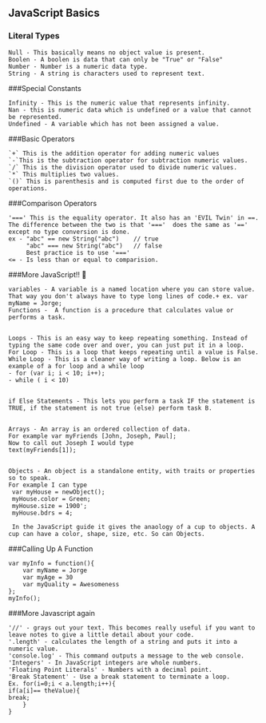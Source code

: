 ## JavaScript Basics

### Literal Types

    Null - This basically means no object value is present.
    Boolen - A boolen is data that can only be "True" or "False"
    Number - Number is a numeric data type.
    String - A string is characters used to represent text.


###Special Constants

    Infinity - This is the numeric value that represents infinity.
    Nan - this is numeric data which is undefined or a value that cannot be represented.
    Undefined - A variable which has not been assigned a value.

###Basic Operators

    `+` This is the addition operator for adding numeric values
    `-`This is the subtraction operator for subtraction numeric values.
    `/` This is the division operator used to divide numeric values.
    `*` This multiplies two values.
    `()` This is parenthesis and is computed first due to the order of operations.
    
    
    
###Comparison Operators

    '===' This is the equality operator. It also has an 'EVIL Twin' in ==. The difference between the two is that '==='  does the same as '==' except no type conversion is done.
    ex - "abc" == new String("abc")    // true
         "abc" === new String("abc")   // false
         Best practice is to use '==='
    <= - Is less than or equal to comparision.

###More JavaScript!! :grimacing:

    variables - A variable is a named location where you can store value. That way you don't always have to type long lines of code.+ ex. var myName = Jorge; 
    Functions -  A function is a procedure that calculates value or performs a task.
    

    Loops - This is an easy way to keep repeating something. Instead of typing the same code over and over, you can just put it in a loop.
    For Loop - This is a loop that keeps repeating until a value is False.
    While Loop - This is a cleaner way of writing a loop. Below is an example of a for loop and a while loop
    - for (var i; i < 10; i++);
    - while ( i < 10)


    if Else Statements - This lets you perform a task IF the statement is TRUE, if the statement is not true (else) perform task B.
    

    Arrays - An array is an ordered collection of data. 
    For example var myFriends [John, Joseph, Paul];
    Now to call out Joseph I would type
    text(myFriends[1]);
    

    Objects - An object is a standalone entity, with traits or properties so to speak.
    For example I can type
     var myHouse = newObject();
     myHouse.color = Green;
     myHouse.size = 1900';
     myHouse.bdrs = 4;
     
     In the JavaScript guide it gives the anaology of a cup to objects. A cup can have a color, shape, size, etc. So can Objects.
     
     
     
     
     
###Calling Up A Function

    var myInfo = function(){
        var myName = Jorge
        var myAge = 30
        var myQuality = Awesomeness
    };
    myInfo();




###More Javascript again

    '//' - grays out your text. This becomes really useful if you want to leave notes to give a little detail about your code.
    '.length' - calculates the length of a string and puts it into a numeric value.
    'console.log' - This command outputs a message to the web console.
    'Integers' - In JavaScript integers are whole numbers.
    'Floating Point Literals' - Numbers with a decimal point.
    'Break Statement' - Use a break statement to terminate a loop. 
    Ex. for(i=0;i < a.length;i++){
    if(a[i]== theValue){
    break;
        }
    }

